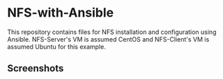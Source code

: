 # NFS-with-Ansible
This repository contains files for NFS installation and configuration using Ansible. NFS-Server's VM is assumed CentOS and NFS-Client's VM is assumed Ubuntu for this example.

## Screenshots
